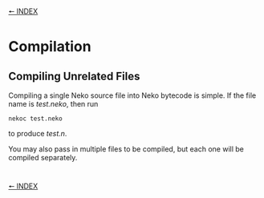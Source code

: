 [🠔 INDEX](../readme)
#

# Compilation

## Compiling Unrelated Files

Compiling a single Neko source file into Neko bytecode is simple. If the file name is *test.neko*, then run

`nekoc test.neko`

to produce *test.n*.

You may also pass in multiple files to be compiled, but each one will be compiled separately.

#
[🠔 INDEX](../readme)
